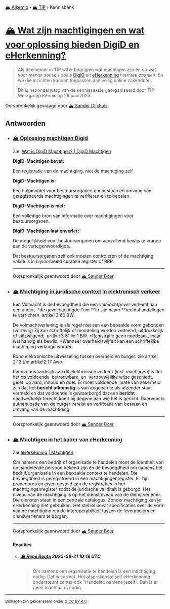 [🏔️ Alkemio](https://welcome.alkem.io/) › [🏔️ TIP](https://alkem.io/tip/dashboard) › Kennisbank
# [🏔️ Wat zijn machtigingen en wat voor oplossing bieden DigiD en eHerkenning?](https://alkem.io/tip/collaboration/watzijnmachtiginge-4853)
>Als deelnemer in TIP wil ik begrijpen wat machtigen zijn en op wat voor manier stelsels zoals [DigiD](https://machtigen.digid.nl/) en [eHerkenning](https://www.eherkenning.nl/nl/eherkenning-gebruiken/machtigen) hiermee omgaan. En we die inzichten kunnen toepassen aan veilig online zakendoen.
>
>Dit is het onderwerp van de kennissessie georganiseerd door TIP Werkgroep Kennis op 28 juni 2023.

Oorspronkelijk gevraagd door [🏔️ Sander Dijkhuis](https://alkem.io/user/sander-dijkhuis-3912)
## Antwoorden
- ### <a id="oplossingmachtigen-193"></a> [🏔️ Oplossing machtigen Digid](https://alkem.io/tip/collaboration/watzijnmachtiginge-4853/posts/oplossingmachtigen-193)
  Zie: [Wat is DigiD Machtigen? | DigiD Machtigen](https://machtigen.digid.nl/machtigen)
  
  **DigiD-Machtigen bevat:**
  
  Een registratie van de machtiging, niet de machtiging zelf
  
  **DigiD-Machtigen is:**
  
  Een hulpmiddel voor bestuursorganen om bestaan en omvang van geregistreerde machtigingen te verifiëren en te bepalen.
  
  **DigiD-Machtigen is niet:**
  
  Een volledige bron van informatie over machtigingen voor bestuursorganen.
  
  **DigiD-Machtigen laat onverlet:**
  
  De mogelijkheid voor bestuursorganen om aanvullend bewijs te vragen aan de vertegenwoordigde..
  
  Dat bestuursorganen zelf ook moeten controleren of de machtiging valide is in bijvoorbeeld curatele register of BRP.

  ***
  Oorspronkelijk geantwoord door [🏔️ Sander Boer](https://alkem.io/tip/collaboration/watzijnmachtiginge-4853/posts/oplossingmachtigen-193)

- ### <a id="machtiginginjuridi-9948"></a> [🏔️ Machtiging in juridische context in elektronisch verkeer](https://alkem.io/tip/collaboration/watzijnmachtiginge-4853/posts/machtiginginjuridi-9948)
  Een Volmacht is de bevoegdheid die een *volmachtgever* verleent aan een ander,  \*de gevolmachtigde \*om \*\*in zijn naam \*\*rechtshandelingen te verrichten  artikel 3:60 BW.
  
  De volmachtverlening is als regel niet aan een bepaalde vorm gebonden (vormvrij) Zij kan schriftelijk of mondeling worden verleend, uitdrukkelijk of stilzwijgend;  artikel 3:61 lid 1 BW. \*Registratie geen noodzaak, maar wel handig als bewijs. \*Wanneer overheid twijfelt kan een schriftelijke machtiging verlangd worden
  
  Rond elektronische uitwisseling tussen overheid en burger: zie artikel 2:13 t/m artikel2:17 Awb
  
  Randvoorwaardelijk aan dit elektronisch verkeer (incl. machtigen) is dat het op voldoende  betrouwbare  en  vertrouwelijke wijze geschiedt, gelet  op aard, inhoud en doel. Er moet voldoende  mate van zekerheid zijn dat het **bericht afkomstig** is van degene die als afzender staat vermeld en dat voldoende is gewaarborgd dat een **bericht** daadwerkelijk terecht komt bij degene aan wie het is gericht. Daarvoor is authenticatie van de burger vereist en verificatie van bestaan en omvang van de machtiging.

  ***
  Oorspronkelijk geantwoord door [🏔️ Sander Boer](https://alkem.io/tip/collaboration/watzijnmachtiginge-4853/posts/machtiginginjuridi-9948)

- ### <a id="machtigeninhetkad-1952"></a> [🏔️ Machtigen in het kader van eHerkenning](https://alkem.io/tip/collaboration/watzijnmachtiginge-4853/posts/machtigeninhetkad-1952)
  Zie [eHerkenning | Machtigen](https://www.eherkenning.nl/nl/eherkenning-gebruiken/machtigen#:~:text=Elke%20persoon%20die%20eHerkenning%20gebruikt,bedrijf%20of%20organisatie%20mag%20inloggen.)
  
  Om namens een bedrijf of organisatie te handelen moet de identiteit van de handelende persoon bekend zijn én de bevoegdheid om namens het bedrijf/organisatie in een bepaalde context te handelen. Die bevoegdheid is geregistreerd in een machtigingenregister. Er zijn procedures en eisen gesteld aan de registraties in het machtigingenregister zodat de juridische validiteit is geborgd. Het niveau van de machtiging is op het dienstniveau van de dienstverlener. Die diensten staan in een centrale catalogus. Zonder machtiging kan je eHerkenning niet gebruiken. Het stelsel bevat specificaties over de vorm van de machtiging om de interoperabiliteit tussen de leveranciers en dienstverleners te borgen.

  ***
  Oorspronkelijk geantwoord door [🏔️ Sander Boer](https://alkem.io/tip/collaboration/watzijnmachtiginge-4853/posts/machtigeninhetkad-1952)

  #### Reacties
    - ##### [🏔️ René Bonte](https://alkem.io/user/rene-bonte-9498) 2023-08-21 10:19 UTC
      >Om namens een organisatie te handelen is een machtiging nodig. Dat is correct.
      >Het afsprakenstelsel/ eHerkenning ondersteunt echter ook "Handelen namens jezelf". 
      >Dan is er geen machtiging nodig.
* * *
<small>Bijdragen zijn gelicenseerd onder [🌐 CC BY 4.0](https://creativecommons.org/licenses/by/4.0/deed.nl).</small>

